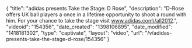 {
    "title": "adidas presents Take the Stage: D Rose",
    "description": "D-Rose offers UK ball players a once in a lifetime opportunity to shoot a round with him. For your chance to take the stage visit www.adidas.com\/all2012.",
    "videoid": "154356",
    "date_created": "1398106895",
    "date_modified": "1418181302",
    "type": "captivate",
    "layout": "video",
    "url": "\/v\/adidas-presents-take-the-stage-d-rose\/154356"
}